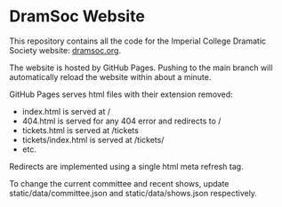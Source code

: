 # DramSoc Website

This repository contains all the code for the Imperial College Dramatic Society website: [dramsoc.org](dramsoc.org).

The website is hosted by GitHub Pages. Pushing to the main branch will automatically reload the website within about a minute.

GitHub Pages serves html files with their extension removed:

* index.html is served at /
* 404.html is served for any 404 error and redirects to /
* tickets.html is served at /tickets
* tickets/index.html is served at /tickets/
* etc.

Redirects are implemented using a single html meta refresh tag.

To change the current committee and recent shows, update static/data/committee.json and static/data/shows.json respectively.
